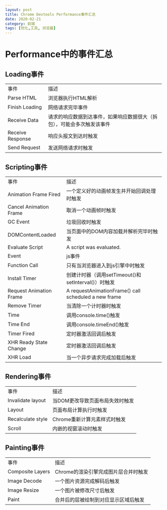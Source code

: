 ```yaml
---
layout: post
title: Chrome Devtools Performance事件汇总
date: 2020-02-21
category: 前端
tags: [优化,工具, 浏览器]
---
```


# Performance中的事件汇总
## Loading事件
<table>
<td>事件</td><td>描述</td>
<tr><td>Parse HTML</td><td>浏览器执行HTML解析</td></tr>
<tr><td>Finish Loading</td><td>网络请求完毕事件</td></tr>
<tr><td>Receive Data</td><td>请求的响应数据到达事件，如果响应数据很大（拆包），可能会多次触发该事件</td></tr>
<tr><td>Receive Response</td><td>响应头报文到达时触发</td></tr>
<tr><td>Send Request</td><td>发送网络请求时触发</td></tr>
</table>

## Scripting事件
<table>
<td>事件</td><td>描述</td>
<tr><td>Animation Frame Fired</td><td>一个定义好的动画帧发生并开始回调处理时触发</td></tr>
<tr><td>Cancel Animation Frame</td><td>取消一个动画帧时触发</td></tr>
<tr><td>GC Event</td><td>垃圾回收时触发</td></tr>
<tr><td>DOMContentLoaded</td><td>当页面中的DOM内容加载并解析完毕时触发</td></tr>
<tr><td>Evaluate Script</td><td>A script was evaluated.</td></tr>
<tr><td>Event</td><td>js事件</td></tr>
<tr><td>Function Call</td><td>只有当浏览器进入到js引擎中时触发</td></tr>
<tr><td>Install Timer</td><td>创建计时器（调用setTimeout()和setInterval()）时触发</td></tr>
<tr><td>Request Animation Frame</td><td>A requestAnimationFrame() call scheduled a new frame</td></tr>
<tr><td>Remove Timer</td><td>当清除一个计时器时触发</td></tr>
<tr><td>Time</td><td>调用console.time()触发</td></tr>
<tr><td>Time End</td><td>调用console.timeEnd()触发</td></tr>
<tr><td>Timer Fired</td><td>定时器激活回调后触发</td></tr>
<tr><td>XHR Ready State Change</td><td>定时器激活回调后触发</td></tr>
<tr><td>XHR Load</td><td>当一个异步请求完成加载后触发</td></tr>
</table>

## Rendering事件
<table>
<td>事件</td><td>描述</td>
<tr><td>Invalidate layout</td><td>当DOM更改导致页面布局失效时触发</td></tr>
<tr><td>Layout</td><td>页面布局计算执行时触发</td></tr>
<tr><td>Recalculate style</td><td>Chrome重新计算元素样式时触发</td></tr>
<tr><td>Scroll</td><td>内嵌的视窗滚动时触发</td></tr>
</table>

## Painting事件
<table>
<td>事件</td><td>描述</td>
<tr><td>Composite Layers</td><td>Chrome的渲染引擎完成图片层合并时触发</td></tr>
<tr><td>Image Decode</td><td>一个图片资源完成解码后触发</td></tr>
<tr><td>Image Resize</td><td>一个图片被修改尺寸后触发</td></tr>
<tr><td>Paint</td><td>合并后的层被绘制到对应显示区域后触发</td></tr>
</table>